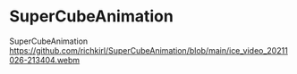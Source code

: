 # SuperCubeAnimation
SuperCubeAnimation
https://github.com/richkirl/SuperCubeAnimation/blob/main/ice_video_20211026-213404.webm
